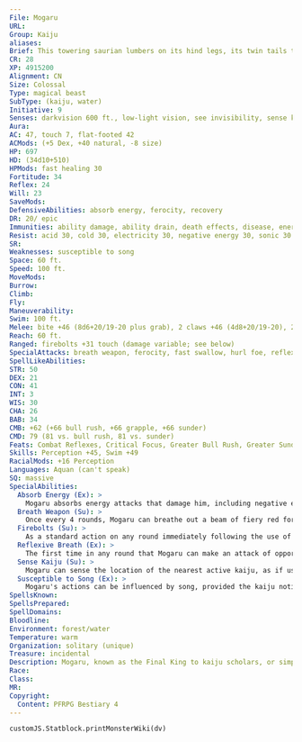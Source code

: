 ```yaml
---
File: Mogaru
URL: 
Group: Kaiju
aliases: 
Brief: This towering saurian lumbers on its hind legs, its twin tails thrashing and the spines on its back glowing with red energy.
CR: 28
XP: 4915200
Alignment: CN
Size: Colossal
Type: magical beast
SubType: (kaiju, water)
Initiative: 9
Senses: darkvision 600 ft., low-light vision, see invisibility, sense kaiju; Perception +45
Aura: 
AC: 47, touch 7, flat-footed 42
ACMods: (+5 Dex, +40 natural, -8 size)
HP: 697
HD: (34d10+510)
HPMods: fast healing 30
Fortitude: 34
Reflex: 24
Will: 23
SaveMods: 
DefensiveAbilities: absorb energy, ferocity, recovery
DR: 20/ epic
Immunities: ability damage, ability drain, death effects, disease, energy drain, fire, and fear
Resist: acid 30, cold 30, electricity 30, negative energy 30, sonic 30
SR: 
Weaknesses: susceptible to song
Space: 60 ft.
Speed: 100 ft.
MoveMods: 
Burrow: 
Climb: 
Fly: 
Maneuverability: 
Swim: 100 ft.
Melee: bite +46 (8d6+20/19-20 plus grab), 2 claws +46 (4d8+20/19-20), 2 tail slaps +44 (6d6+10/19-20)
Reach: 60 ft.
Ranged: firebolts +31 touch (damage variable; see below)
SpecialAttacks: breath weapon, ferocity, fast swallow, hurl foe, reflexive breath, swallow whole (10d6 bludgeoning and 10d6 fire damage, AC 30, 69 hp), trample (4d8+30, DC 47)
SpellLikeAbilities: 
STR: 50
DEX: 21
CON: 41
INT: 3
WIS: 30
CHA: 26
BAB: 34
CMB: +62 (+66 bull rush, +66 grapple, +66 sunder)
CMD: 79 (81 vs. bull rush, 81 vs. sunder)
Feats: Combat Reflexes, Critical Focus, Greater Bull Rush, Greater Sunder, Greater Vital Strike, Improved Bull Rush, Improved Critical (bite), Improved Critical (claw), Improved Initiative, Improved Iron Will, Improved Sunder, Improved Vital Strike, Iron Will, Multiattack, Power Attack, Staggering Critical, Vital Strike
Skills: Perception +45, Swim +49
RacialMods: +16 Perception
Languages: Aquan (can't speak)
SQ: massive
SpecialAbilities:
  Absorb Energy (Ex): >
    Mogaru absorbs energy attacks that damage him, including negative energy attacks. Damage blocked by one of his resistances or immunities instead heals him an amount equal to the damage dealt. He may absorb only one kind of energy in this manner in a round. The first type of energy that affects him in a round (whether or not it penetrates his immunities or resistance to actually damage him) sets the type of energy he absorbs for that round. Hit points gained in excess of his normal maximum are lost. Mogaru cannot gain healing from energy effects generated by himself.
  Breath Weapon (Su): >
    Once every 4 rounds, Mogaru can breathe out a beam of fiery red force. When Mogaru uses this attack, he can choose to focus the breath weapon into a single 1,200-foot-long line, or he can shorten the range and turn his head and body while breathing, effectively affecting a 600-foot-long cone. All creatures caught in this area of effect take 20d6 points of fire damage, 20d6 points of force damage, and are staggered for 1d6 rounds from the devastating energy (Reflex DC 42 halves the damage and prevents the staggered effect). A creature slain by this effect is disintegrated, whether the saving throw was successful or not. This breath weapon is particularly effective at blasting through cover-cover does not grant any bonuses on Reflex saves against Mogaru's breath weapon. The save DC is Constitution-based.
  Firebolts (Su): >
    As a standard action on any round immediately following the use of his breath weapon, Mogaru can fire bolts of red energy from the glowing spines along his back. These bolts are ranged touch attacks with a range of 1,200 feet. When Mogaru uses this ability, he must choose between firing one firebolt, three firebolts, or six firebolts. If he fires one, it deals 20d6 points of damage on a hit. If he fires three bolts, each deals 8d6 points of damage on a hit. If he fires six bolts, each deals 5d6 points of damage on a hit. Half of the damage caused by any one firebolt is fire damage, the other half is force damage. Firebolts deal full damage against objects, and ignore the first 10 points of hardness possessed by an object.
  Reflexive Breath (Ex): >
    The first time in any round that Mogaru can make an attack of opportunity, he can choose to use a diminished version of his breath weapon instead of making a physical attack. This reflexive breath weapon attack only targets the creature that provoked the attack of opportunity, but otherwise causes the same damage and effects his breath weapon normally inflicts (Reflex DC 32 halves the damage and negates the staggered effect). Use of his breath weapon in this way does not affect the recharge rate of the regular breath weapon. The save DC is Constitution-based, and includes a -10 penalty to reflect the fact that the reflexive breath is a shorter (but no less intense) blast of energy than the kaiju's typical breath weapon attack.
  Sense Kaiju (Su): >
    Mogaru can sense the location of the nearest active kaiju, as if using discern location, at will.
  Susceptible to Song (Ex): >
    Mogaru's actions can be influenced by song, provided the kaiju notices the singing. If the kaiju is not currently engaged in battle, he automatically hears any song within 100 feet that is directed at him in an attempt to influence him, but when he is in combat, there's only a cumulative 20% chance per round of sustained singing that he notices the song. In order to influence Mogaru, the singer must make a DC 35 Perform (sing) check (this check cannot be bolstered by the aid another action, and the singer cannot take 10 or 20 on the check). The result of this check sets the DC of the Will save Mogaru must make in order to not be influenced by the song. The singer can choose to influence Mogaru as if she had successfully cast suggestion on the kaiju (CL = the singer's ranks in Perform [sing]). If Mogaru succeeds at a Will save (DC = the singer's ranks in Perform [sing] + the singer's Charisma modifier), the effects of the influence last for a maximum of 1d4 rounds; otherwise, the effects last as long as a suggestion spell would normally last. Mogaru cannot use his recovery ability to recover from song influence, and a single singer may influence Mogaru only once per day.
SpellsKnown: 
SpellsPrepared: 
SpellDomains: 
Bloodline: 
Environment: forest/water
Temperature: warm
Organization: solitary (unique)
Treasure: incidental
Description: Mogaru, known as the Final King to kaiju scholars, or simply as King Mogaru, is one of the most destructive of his kind. Although not the most powerful kaiju (a sobering thought in and of itself ), Mogaru is certainly the most active of the known kaiju. Additionally, Mogaru seems to be as eager to rampage through the works of humanity as he is to attack and kill other kaiju, making him something of a mixed blessing to kaiju-threatened cities. While the prospect of an attack by Mogaru is the stuff of nightmares, the possibility of his intervention during a different kaiju attack is the stuff of hope, though the damage dealt to a city during its defense may be significant. Mogaru appears as a towering dinosaur with twin tails, spines that glow red as he uses his breath weapon, and two powerful clawed forearms. King Mogaru dwells in the depths of a tropical jungle, sleeping silently at the bottom of an unusually deep lake until roused. Legends hold that Mogaru was born of the world itself, either formed from the spirits of countless plants and animals resulting from ages of hunting and predation by humanoids for food or sport, or formed from the souls of the countless slain in an ancient apocalypse or war that devastated one of the first of the world's empires. Regardless of the actual cause, the birth of Mogaru in these legends seems to be the same-soon after another kaiju, Lord Varklops, emerged from an erupting volcano, Mogaru rose to oppose the Thrice-Headed Fiend in a vast battle that nearly slew Varklops while devastating an entire nation in the process. Mogaru is also rumored to have slain no fewer than a dozen other kaiju, including Agmazar the Star Titan, now believed to be the only undead kaiju in existence. Of particular note is the curious fact that Mogaru exhibits a particularly unique interest in song. Legends of skilled singers being able to save their cities with a single mournful paean to the kaiju, or of vengeful bards using their craft to waken the monster from his lair to send him on a rampage are common along coastal regions with a history of kaiju attacks, and in such regions renowned singers are well respected for this ability to inf luence one of the world's most destructive creatures. Kaiju scholars suspect that song manages to penetrate Mogaru's memories of some primeval event, but the reasons for the kaiju's reaction to the song are its own. Mogaru stands 140 feet high and weighs 20,000 tons, and is nearly 300 feet long from nose to tail.
Race: 
Class: 
MR: 
Copyright:
  Content: PFRPG Bestiary 4
---
```

```dataviewjs
customJS.Statblock.printMonsterWiki(dv)
```
